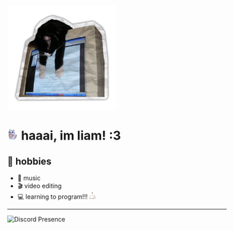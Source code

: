 <img src="images/cat_monitor_paper.png" style="width: 250px;">

# <img src="images/cat_nom.gif" style="width: 25px;"> **haaai, im liam! :3** 

## 🌱 hobbies

- 🎹 music
- 🎬 video editing
- 💻 learning to program!!! <img src="images/guh_cat.gif" style="width: 16px;">

---

![**Discord Presence**](https://lanyard.cnrad.dev/api/229614493833887745?bg=000000) 

